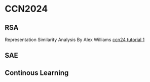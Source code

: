 # CCN2024
## RSA
Representation Similarity Analysis
By Alex Williams [ccn24 tutorial 1](https://2024.ccneuro.org/k-and-t-quantifying-similarity/)
## SAE

## Continous Learning
